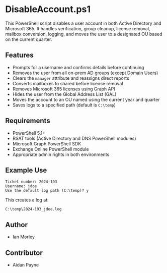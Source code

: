 # DisableAccount.ps1

This PowerShell script disables a user account in both Active Directory and Microsoft 365. It handles verification, group cleanup, license removal, mailbox conversion, logging, and moves the user to a designated OU based on the current quarter.

## Features

- Prompts for a username and confirms details before continuing
- Removes the user from all on-prem AD groups (except Domain Users)
- Clears the `manager` attribute and reassigns direct reports
- Converts mailboxes to shared before license removal
- Removes Microsoft 365 licenses using Graph API
- Hides the user from the Global Address List (GAL)
- Moves the account to an OU named using the current year and quarter
- Saves logs to a specified path (default is `C:\temp`)

## Requirements

- PowerShell 5.1+
- RSAT tools (Active Directory and DNS PowerShell modules)
- Microsoft Graph PowerShell SDK
- Exchange Online PowerShell module
- Appropriate admin rights in both environments

## Example Use

```
Ticket number: 2024-193
Username: jdoe
Use the default log path (C:\temp)? y
```

This creates a log at:

```
C:\temp\2024-193_jdoe.log
```

## Author

- Ian Morley

## Contributor

- Aidan Payne